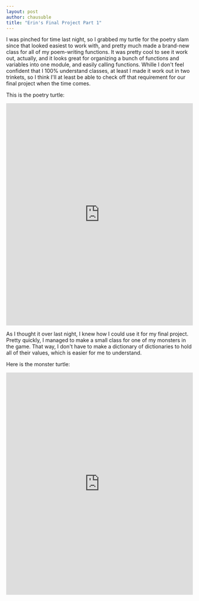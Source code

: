 ```yaml
--- 
layout: post
author: chausuble
title: "Erin's Final Project Part 1"
---
```


I was pinched for time last night, so I grabbed my turtle for the poetry slam since that looked easiest to work with, and pretty
much made a brand-new class for all of my poem-writing functions. It was pretty cool to see it work out, actually, and it looks
great for organizing a bunch of functions and variables into one module, and easily calling functions. Whille I don't feel
confident that I 100% understand classes, at least I made it work out in two trinkets, so I think I'll at least be able to
check off that requirement for our final project when the time comes.

This is the poetry turtle:

<iframe src="https://trinket.io/embed/python/a08a4ab5e3" width="100%" height="600" frameborder="0" marginwidth="0" marginheight="0" allowfullscreen></iframe>

As I thought it over last night, I knew how I could use it for my final project. Pretty quickly, I managed to make a small class
for one of my monsters in the game. That way, I don't have to make a dictionary of dictionaries to hold all of their values, which
is easier for me to understand.

Here is the monster turtle:

<iframe src="https://trinket.io/embed/python/547acf00b1" width="100%" height="600" frameborder="0" marginwidth="0" marginheight="0" allowfullscreen></iframe>

